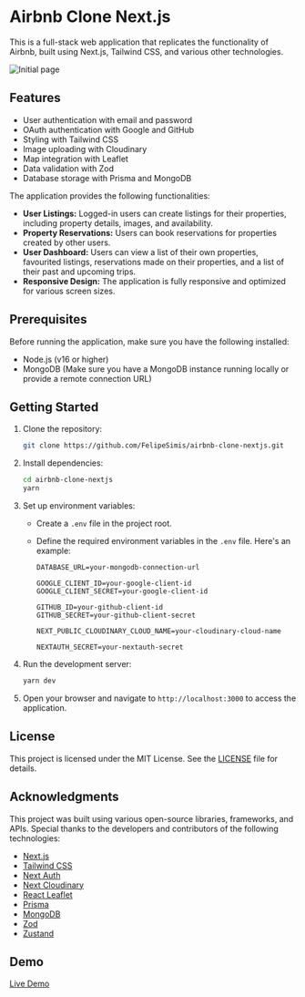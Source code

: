 # Airbnb Clone Next.js

This is a full-stack web application that replicates the functionality of Airbnb, built using Next.js, Tailwind CSS, and various other technologies.

![Initial page](../assets/screenshots/demo.png)

## Features

- User authentication with email and password
- OAuth authentication with Google and GitHub
- Styling with Tailwind CSS
- Image uploading with Cloudinary
- Map integration with Leaflet
- Data validation with Zod
- Database storage with Prisma and MongoDB

The application provides the following functionalities:

- **User Listings:** Logged-in users can create listings for their properties, including property details, images, and availability.
- **Property Reservations:** Users can book reservations for properties created by other users.
- **User Dashboard:** Users can view a list of their own properties, favourited listings, reservations made on their properties, and a list of their past and upcoming trips.
- **Responsive Design:** The application is fully responsive and optimized for various screen sizes.

## Prerequisites

Before running the application, make sure you have the following installed:

- Node.js (v16 or higher)
- MongoDB (Make sure you have a MongoDB instance running locally or provide a remote connection URL)

## Getting Started

1. Clone the repository:

   ```bash
   git clone https://github.com/FelipeSimis/airbnb-clone-nextjs.git
   ```

2. Install dependencies:

   ```bash
   cd airbnb-clone-nextjs
   yarn
   ```

3. Set up environment variables:

   - Create a `.env` file in the project root.
   - Define the required environment variables in the `.env` file. Here's an example:

     ```
     DATABASE_URL=your-mongodb-connection-url

     GOOGLE_CLIENT_ID=your-google-client-id
     GOOGLE_CLIENT_SECRET=your-google-client-id

     GITHUB_ID=your-github-client-id
     GITHUB_SECRET=your-github-client-secret

     NEXT_PUBLIC_CLOUDINARY_CLOUD_NAME=your-cloudinary-cloud-name

     NEXTAUTH_SECRET=your-nextauth-secret
     ```

4. Run the development server:

   ```bash
   yarn dev
   ```

5. Open your browser and navigate to `http://localhost:3000` to access the application.

## License

This project is licensed under the MIT License. See the [LICENSE](LICENSE) file for details.

## Acknowledgments

This project was built using various open-source libraries, frameworks, and APIs. Special thanks to the developers and contributors of the following technologies:

- [Next.js](https://nextjs.org/)
- [Tailwind CSS](https://tailwindcss.com/)
- [Next Auth](https://next-auth.js.org/)
- [Next Cloudinary](https://next-cloudinary.spacejelly.dev/)
- [React Leaflet](https://react-leaflet.js.org/)
- [Prisma](https://www.prisma.io/)
- [MongoDB](https://www.mongodb.com/)
- [Zod](https://github.com/colinhacks/zod)
- [Zustand](https://github.com/pmndrs/zustand)

## Demo

[Live Demo](https://stay-hub.vercel.app)
